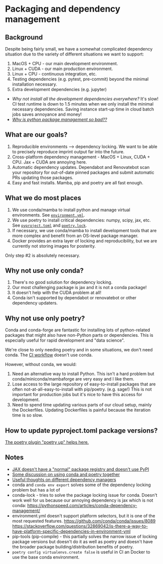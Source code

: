 # Packaging and dependency management

## Background

Despite being fairly small, we have a somewhat complicated dependency situation due to the variety of different situations we want to support:

1. MacOS + CPU - our main development environment.
2. Linux + CUDA - our main production environment.
3. Linux + CPU - continuous integration, etc.
4. Testing dependencies (e.g. pytest, pre-commit) beyond the minimal installation necessary.
5. Extra development dependencies (e.g. jupyter)

- _Why not install all the development dependencies everywhere?_ It's slow! CI test runtime is down to 1.5 minutes when we only install the minimal necessary dependencies. Saving instance start-up time in cloud batch jobs saves annoyance and money!
- [_Why is python package management so bad??_](https://bbc.github.io/cloudfit-public-docs/packaging/this_way_up.html)

## What are our goals?

1. Reproducible environments --> dependency locking. We want to be able to precisely reproduce imprint output far into the future.
2. Cross-platform dependency management - MacOS + Linux, CUDA + CPU. Jax + CUDA are annoying here.
3. Automatic dependency updates. Dependabot and Renovatebot scan your repository for out-of-date pinned packages and submit automatic PRs updating those packages.
4. Easy and fast installs. Mamba, pip and poetry are all fast enough.

## What we do most places

1. We use conda/mamba to install python and manage virtual environments. See [`environment.yml`](../environment.yml).
2. We use poetry to install critical dependencies: numpy, scipy, jax, etc. See [`pyproject.toml`](../pyproject.toml) and [`poetry.lock`](../poetry.lock).
3. If necessary, we use conda/mamba to install development tools that are more complex and benefit from an OS-level package manager.
4. Docker provides an extra layer of locking and reproducibility, but we are currently not storing images for posterity.

Only step #2 is absolutely necessary.

## Why not use only conda?

1. There's no good solution for dependency locking.
2. Our most challenging package is jax and it is not a conda package!
3. It doesn't help with the CUDA problem at all!
4. Conda isn't supported by dependabot or renovatebot or other dependency updaters.

## Why not use only poetry?

Conda and conda-forge are fantastic for installing lots of python-related packages that might also have non-Python parts or dependencies. This is especially useful for rapid development and "data science".

We're close to only needing poetry and in some situations, we don't need conda. The [CI workflow](../.github/workflows/test.yml) doesn't use conda.

However, without conda, we would:

1. Need an alternative way to install Python. This isn't a hard problem but conda/miniconda/mambaforge are very easy and I like them.
2. Lose access to the large repository of easy-to-install packages that are often not-at-all-easy-to-install with pip/poetry. (e.g. sage!) This is not important for production jobs but it's nice to have this access for development.
3. Need to spend time updating various parts of our cloud setup, mainly the Dockerfiles. Updating Dockerfiles is painful because the iteration time is so slow.

## How to update pyproject.toml package versions?

[The poetry plugin "poetry up" helps here.](https://github.com/MousaZeidBaker/poetry-plugin-up)

## Notes

- [JAX doesn't have a "normal" package registry and doesn't use PyPI](https://github.com/google/jax/issues/5410)
- [Some discussion on using conda and poetry together](https://stackoverflow.com/questions/70851048/does-it-make-sense-to-use-conda-poetry)
- [Useful thoughts on different dependency managers](https://www.recursion.com/news/recursion-developer-experience-evaluating-python-dependency-managers)
- conda and `conda env export` solves some of the dependency locking problem but has a lot of
- conda-lock - tries to solve the package locking issue for conda. Doesn't work well for us because our annoying dependency is jax which is not conda: https://pythonspeed.com/articles/conda-dependency-management/
- environment.yml doesn't support platform selectors, but it is one of the most requested features. https://github.com/conda/conda/issues/8089 https://stackoverflow.com/questions/32869042/is-there-a-way-to-have-platform-specific-dependencies-in-environment-yml
- pip-tools (pip-compile) - this partially solves the narrow issue of locking package versions but doesn't do it as well as poetry and doesn't have the broader package building/distribution benefits of poetry.
- `poetry config virtualenvs.create false` is useful in CI an Docker to use the base conda environment.
